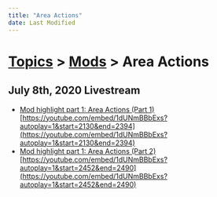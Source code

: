 ```yaml
---
title: "Area Actions"
date: Last Modified
---
```

# [Topics](../../topics.md) > [Mods](../../topics/mods.md) > Area Actions

## July 8th, 2020 Livestream
* [Mod highlight part 1: Area Actions (Part 1)](../../transcriptions/yt-1dUNmBBbExs,2130.105617,2393.307296.md) [https://youtube.com/embed/1dUNmBBbExs?autoplay=1&start=2130&end=2394](https://youtube.com/embed/1dUNmBBbExs?autoplay=1&start=2130&end=2394)
* [Mod highlight part 1: Area Actions (Part 2)](../../transcriptions/yt-1dUNmBBbExs,2452.744435,2489.595532.md) [https://youtube.com/embed/1dUNmBBbExs?autoplay=1&start=2452&end=2490](https://youtube.com/embed/1dUNmBBbExs?autoplay=1&start=2452&end=2490)
